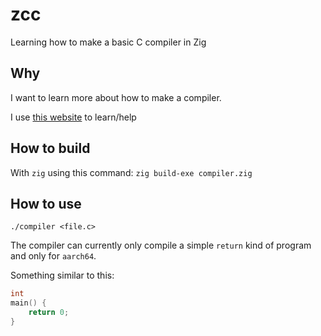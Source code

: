 # zcc

Learning how to make a basic C compiler in Zig

## Why

I want to learn more about how to make a compiler.

I use [this website](https://norasandler.com/2017/11/29/Write-a-Compiler.html) to learn/help

## How to build

With `zig` using this command: `zig build-exe compiler.zig`

## How to use

`./compiler <file.c>`

The compiler can currently only compile a simple `return` kind of program and only for `aarch64`.

Something similar to this:

```c
int
main() {
    return 0;
}
```
